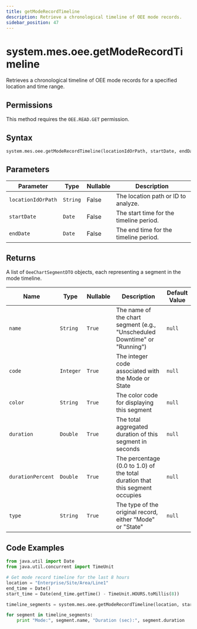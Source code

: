 ```yaml
---
title: getModeRecordTimeline
description: Retrieve a chronological timeline of OEE mode records.
sidebar_position: 47
---
```


# system.mes.oee.getModeRecordTimeline

Retrieves a chronological timeline of OEE mode records for a specified location and time range.

## Permissions

This method requires the `OEE.READ.GET` permission.

## Syntax

```python
system.mes.oee.getModeRecordTimeline(locationIdOrPath, startDate, endDate)
```

## Parameters

| Parameter          | Type     | Nullable | Description                             |
| ------------------ | -------- | -------- | --------------------------------------- |
| `locationIdOrPath` | `String` | False    | The location path or ID to analyze.     |
| `startDate`        | `Date`   | False    | The start time for the timeline period. |
| `endDate`          | `Date`   | False    | The end time for the timeline period.   |

## Returns

A list of `OeeChartSegmentDTO` objects, each representing a segment in the mode timeline.

| Name              | Type      | Nullable | Description                                                                  | Default Value |
| ----------------- | --------- | -------- | ---------------------------------------------------------------------------- | ------------- |
| `name`            | `String`  | `True`   | The name of the chart segment (e.g., "Unscheduled Downtime" or "Running")    | `null`        |
| `code`            | `Integer` | `True`   | The integer code associated with the Mode or State                           | `null`        |
| `color`           | `String`  | `True`   | The color code for displaying this segment                                   | `null`        |
| `duration`        | `Double`  | `True`   | The total aggregated duration of this segment in seconds                     | `null`        |
| `durationPercent` | `Double`  | `True`   | The percentage (0.0 to 1.0) of the total duration that this segment occupies | `null`        |
| `type`            | `String`  | `True`   | The type of the original record, either "Mode" or "State"                    | `null`        |

## Code Examples

```python
from java.util import Date
from java.util.concurrent import TimeUnit

# Get mode record timeline for the last 8 hours
location = "Enterprise/Site/Area/Line1"
end_time = Date()
start_time = Date(end_time.getTime() - TimeUnit.HOURS.toMillis(8))

timeline_segments = system.mes.oee.getModeRecordTimeline(location, start_time, end_time)

for segment in timeline_segments:
    print "Mode:", segment.name, "Duration (sec):", segment.duration
```
